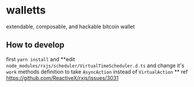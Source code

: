 # walletts

extendable, composable, and hackable bitcoin wallet


## How to develop

first `yarn install` and 
**edit `node_modules/rxjs/scheduler/VirtualTimeScheduler.d.ts` and change it's
`work` methods definition to take `AsyncAction` instead of `VirtualAction`
**
ref https://github.com/ReactiveX/rxjs/issues/3031
